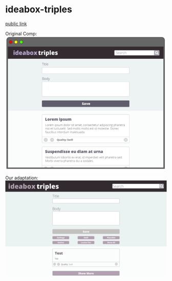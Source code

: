# ideabox-triples
[public link](https://hlhartley.github.io/ideabox-triples/)

Original Comp:
![Finished Version](/images/ideabox-triples-original.jpg)

Our adaptation:
![Finished Version](/images/our-adapt.png)
